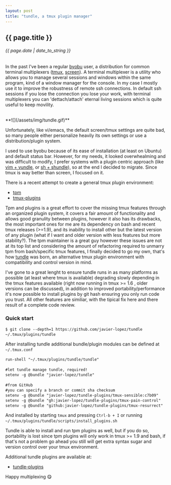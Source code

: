 ```yaml
---
layout: post
title: "tundle, a tmux plugin manager"
---
```


## {{ page.title }}

###### {{ page.date | date_to_string }}

In the past I've been a regular [byobu](http://byobu.co/) user, a distribution for common terminal multiplexers ([tmux](http://tmux.github.io/), [screen](https://www.gnu.org/software/screen/)). A terminal multiplexer is a utility who allows you to manage several sessions and windows within the same program, kind of a window manager for the console. In my case I mostly use it to improve the robustness of remote ssh connections. In default ssh sessions if you lose the connection you lose your work, with terminal multiplexers you can 'dettach/attach' eternal living sessions which is quite useful to keep movility.

<br>
**![](/assets/img/tundle.gif)**

Unfortunately, like vi/emacs, the default screen/tmux settings are quite bad, so many people either personalize heavily its own settings or use a distribution/plugin system.

I used to use byobu because of its ease of installation (at least on Ubuntu) and default status bar. However, for my needs, it looked overwhealming and was difficult to modify, I prefer systems with a plugin centric approach (like [vim + vundle](https://github.com/javier-lopez/vundle), or [sh + shundle](http://javier.io/blog/en/2013/11/15/shundle.html)), so at the end I decided to migrate. Since tmux is way better than screen, I focused on it.

There is a recent attempt to create a general tmux plugin environment:

 - [tpm](https://github.com/tmux-plugins/tpm)
 - [tmux-plugins](https://github.com/tmux-plugins)

Tpm and plugins is a great effort to cover the missing tmux features through an organized plugin system, it covers a fair amount of functionality and allows good granulity between plugins, however it also has its drawbacks, the most important ones for me are its dependency on bash and recent tmux releases (>=1.9), and its inability to install other but the latest version of any plugin (what if I want and older version with less features but more stability?). The tpm maintainer is a great guy however these issues are not at its top list and considering the amount of refactoring required to unmarry tpm from bash/specific tmux features, I finally decided to go my own, that's how [tundle](https://github.com/javier-lopez/tundle) was born, an alternative tmux plugin environment with compatibility and control version in mind.

I've gone to a great lenght to ensure tundle runs in as many platforms as possible (at least where tmux is available) degrading slowly depending in the tmux features available (right now running in tmux >= 1.6 , older versions can be discussed), in addition to improved portability/performance it's now possible to install plugins by git hash ensuring you only run code you trust. All other features are similiar, with the tipical fix here and there result of a complete code review.

### Quick start

    $ git clone --depth=1 https://github.com/javier-lopez/tundle ~/.tmux/plugins/tundle

After installing tundle additional bundle/plugin modules can be defined at `~/.tmux.conf`

    run-shell "~/.tmux/plugins/tundle/tundle"

    #let tundle manage tundle, required!
    setenv -g @bundle "javier-lopez/tundle"

    #from GitHub
    #you can specify a branch or commit sha checksum
    setenv -g @bundle "javier-lopez/tundle-plugins/tmux-sensible:c7b09"
    setenv -g @bundle "gh:javier-lopez/tundle-plugins/tmux-pain-control"
    setenv -g @bundle "github:javier-lopez/tundle-plugins/tmux-resurrect"

And installed by starting `tmux` and pressing `Ctrl-b + I` or running `~/.tmux/plugins/tundle/scripts/install_plugins.sh`

Tundle is able to install and run tpm plugins as well, but if you do so, portability is lost since tpm plugins will only work in tmux >= 1.9 and bash, if that's not a problem go ahead you still will get extra syntax sugar and version control over your tmux environment.

Additional tundle plugins are available at:

 - [tundle-plugins](https://github.com/javier-lopez/tundle-plugins)

Happy multiplexing &#128523;

